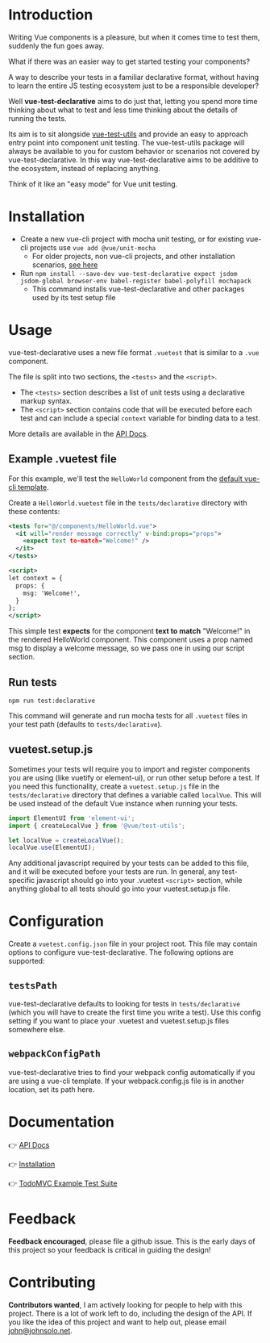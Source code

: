 # Introduction

Writing Vue components is a pleasure, but when it comes time to test them, suddenly the fun goes away. 

What if there was an easier way to get started testing your components? 

A way to describe your tests in a familiar declarative format, without having to learn the entire JS testing ecosystem just to be a responsible developer? 

Well **vue-test-declarative** aims to do just that, letting you spend more time thinking about what to test and less time thinking about the details of running the tests.

Its aim is to sit alongside [vue-test-utils](https://github.com/vuejs/vue-test-utils) and provide an easy to approach entry point into component unit testing. The vue-test-utils package will always be available to you for custom behavior or scenarios not covered by vue-test-declarative. In this way vue-test-declarative aims to be additive to the ecosystem, instead of replacing anything. 

Think of it like an "easy mode" for Vue unit testing.

# Installation

* Create a new vue-cli project with mocha unit testing, or for existing vue-cli projects use `vue add @vue/unit-mocha`
  * For older projects, non vue-cli projects, and other installation scenarios, [see here](https://github.com/johnsusek/vue-test-declarative/blob/master/docs/Install.md)
* Run `npm install --save-dev vue-test-declarative expect jsdom jsdom-global browser-env babel-register babel-polyfill mochapack`
  * This command installs vue-test-declarative and other packages used by its test setup file

# Usage

vue-test-declarative uses a new file format `.vuetest` that is similar to a `.vue` component. 

The file is split into two sections, the `<tests>` and the `<script>`. 
* The `<tests>` section describes a list of unit tests using a declarative markup syntax. 
* The `<script>` section contains code that will be executed before each test and can include a special `context` variable for binding data to a test. 

More details are available in the [API Docs](https://github.com/johnsusek/vue-test-declarative/blob/master/docs/API.md).

## Example .vuetest file

For this example, we'll test the `HelloWorld` component from the [default vue-cli template](https://github.com/vuejs/vue-cli/blob/master/packages/@vue/cli-service/generator/template/src/components/HelloWorld.vue). 

Create a `HelloWorld.vuetest` file in the `tests/declarative` directory with these contents:

```xml
<tests for="@/components/HelloWorld.vue">
  <it will="render message correctly" v-bind:props="props">
    <expect text to-match="Welcome!" />
  </it>
</tests>

<script>
let context = {
  props: {
    msg: 'Welcome!',
  }
};
</script>
```

This simple test __expects__ for the component __text to match__ "Welcome!" in the rendered HelloWorld component. This component uses a prop named msg to display a welcome message, so we pass one in using our script section.

## Run tests

`npm run test:declarative`

This command will generate and run mocha tests for all `.vuetest` files in your test path (defaults to `tests/declarative`).

## vuetest.setup.js

Sometimes your tests will require you to import and register components you are using (like vuetify or element-ui), or run other setup before a test. If you need this functionality, create a `vuetest.setup.js` file in the `tests/declarative` directory that defines a variable called `localVue`. This will be used instead of the default Vue instance when running your tests.

```javascript
import ElementUI from 'element-ui';
import { createLocalVue } from '@vue/test-utils';

let localVue = createLocalVue();
localVue.use(ElementUI);
```

Any additional javascript required by your tests can be added to this file, and it will be executed before your tests are run. In general, any test-specific javascript should go into your .vuetest `<script>` section, while anything global to all tests should go into your vuetest.setup.js file.

# Configuration

Create a `vuetest.config.json` file in your project root. This file may contain options to configure vue-test-declarative. The following options are supported:

## `testsPath`

vue-test-declarative defaults to looking for tests in `tests/declarative` (which you will have to create the first time you write a test). Use this config setting if you want to place your .vuetest and vuetest.setup.js files somewhere else.

## `webpackConfigPath`

vue-test-declarative tries to find your webpack config automatically if you are using a vue-cli template. If your webpack.config.js file is in another location, set its path here.

# Documentation

👉 [API Docs](https://github.com/johnsusek/vue-test-declarative/blob/master/docs/API.md)

👉 [Installation](https://github.com/johnsusek/vue-test-declarative/blob/master/docs/API.md)

👉 [TodoMVC Example Test Suite](https://github.com/johnsusek/vue-test-declarative/blob/master/docs/examples/Vuex-TodoMVC.vuetest)

# Feedback

**Feedback encouraged**, please file a github issue. This is the early days of this project so your feedback is critical in guiding the design!

# Contributing

**Contributors wanted**, I am actively looking for people to help with this project. There is a lot of work left to do, including the design of the API. If you like the idea of this project and want to help out, please email john@johnsolo.net. 

